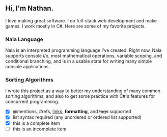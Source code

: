 ## Hi, I'm Nathan.
I love making great software. I do full-stack web development and make games. I work mostly in C#. Here are some of my favorite projects.

### Nala Language
Nala is an interpreted programming language I've created. Right now, Nala supports console i/o, most mathematical operations, variable scoping, and conditional branching, and is in a usable state for writing many simple console applications. 

### Sorting Algorithms
I wrote this project as a way to better my understanding of many common sorting algorithms, and also to get some practice with C#'s features for concurrent programming.

- [x] @mentions, #refs, [links](), **formatting**, and <del>tags</del> supported
- [x] list syntax required (any unordered or ordered list supported)
- [x] this is a complete item
- [ ] this is an incomplete item
